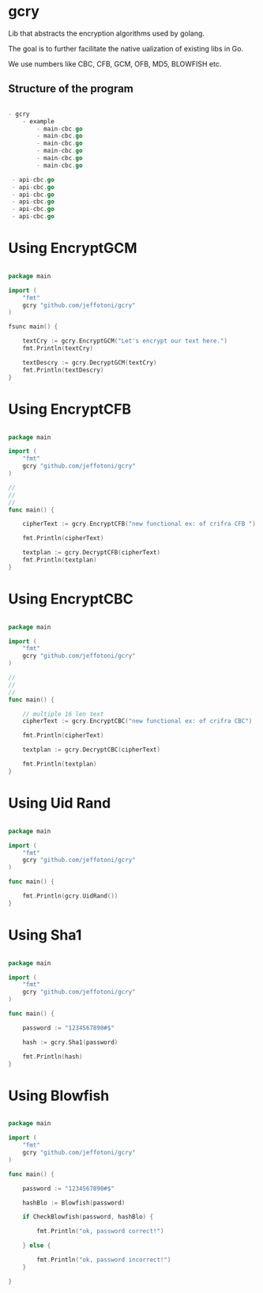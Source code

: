 # gcry

Lib that abstracts the encryption algorithms used by golang.

The goal is to further facilitate the native ualization of existing libs in Go.

We use numbers like CBC, CFB, GCM, OFB, MD5, BLOWFISH etc.

## Structure of the program

```go

- gcry
	- example
		- main-cbc.go
		- main-cbc.go
		- main-cbc.go
		- main-cbc.go
		- main-cbc.go
		- main-cbc.go

 - api-cbc.go
 - api-cbc.go
 - api-cbc.go
 - api-cbc.go
 - api-cbc.go
 - api-cbc.go

```

# Using EncryptGCM

```go

package main

import (
	"fmt"
	gcry "github.com/jeffotoni/gcry"
)

fsunc main() {

	textCry := gcry.EncryptGCM("Let's encrypt our text here.")
	fmt.Println(textCry)

	textDescry := gcry.DecryptGCM(textCry)
	fmt.Println(textDescry)
}

```

# Using EncryptCFB

```go

package main

import (
	"fmt"
	gcry "github.com/jeffotoni/gcry"
)

//
//
//
func main() {

	cipherText := gcry.EncryptCFB("new functional ex: of crifra CFB ")

	fmt.Println(cipherText)

	textplan := gcry.DecryptCFB(cipherText)
	fmt.Println(textplan)
}

```

# Using EncryptCBC

```go

package main

import (
	"fmt"
	gcry "github.com/jeffotoni/gcry"
)

//
//
//
func main() {

	// multiple 16 len text
	cipherText := gcry.EncryptCBC("new functional ex: of crifra CBC")

	fmt.Println(cipherText)

	textplan := gcry.DecryptCBC(cipherText)

	fmt.Println(textplan)
}

```

# Using Uid Rand

```go

package main

import (
	"fmt"
	gcry "github.com/jeffotoni/gcry"
)

func main() {

	fmt.Println(gcry.UidRand())
}

```

# Using Sha1

```go

package main

import (
	"fmt"
	gcry "github.com/jeffotoni/gcry"
)

func main() {

	password := "1234567890#$"

	hash := gcry.Sha1(password)

	fmt.Println(hash)
}

```

# Using Blowfish

```go

package main

import (
	"fmt"
	gcry "github.com/jeffotoni/gcry"
)

func main() {

	password := "1234567890#$"

	hashBlo := Blowfish(password)

	if CheckBlowfish(password, hashBlo) {

		fmt.Println("ok, password correct!")

	} else {

		fmt.Println("ok, password incorrect!")
	}

}

```